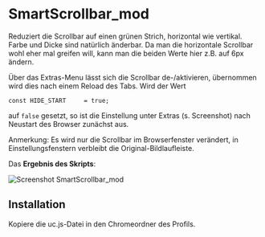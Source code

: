 # SmartScrollbar_mod
Reduziert die Scrollbar auf einen grünen Strich, horizontal wie vertikal. Farbe und Dicke sind natürlich änderbar. Da man die horizontale Scrollbar 
wohl eher mal greifen will, kann man die beiden Werte hier z.B. auf 6px ändern.

Über das Extras-Menu lässt sich die Scrollbar de-/aktivieren, übernommen wird dies nach einem Reload des Tabs. Wird der Wert

    const HIDE_START     = true;

auf `false` gesetzt, so ist die Einstellung unter Extras (s. Screenshot) nach Neustart des Browser zunächst aus.

Anmerkung: Es wird nur die Scrollbar im Browserfenster verändert, in Einstellungsfenstern verbleibt die Original-Bildlaufleiste.

Das **Ergebnis des Skripts**:

![Screenshot SmartScrollbar_mod](https://github.com/ardiman/userChrome.js/raw/master/smartscrollbarmod/scr_smartscrollbarmod.png)


## Installation
Kopiere die uc.js-Datei in den Chromeordner des Profils.